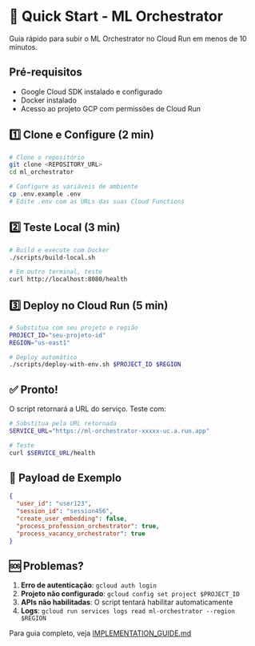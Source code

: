 # 🚀 Quick Start - ML Orchestrator

Guia rápido para subir o ML Orchestrator no Cloud Run em menos de 10 minutos.

## Pré-requisitos
- Google Cloud SDK instalado e configurado
- Docker instalado
- Acesso ao projeto GCP com permissões de Cloud Run

## 1️⃣ Clone e Configure (2 min)

```bash
# Clone o repositório
git clone <REPOSITORY_URL>
cd ml_orchestrator

# Configure as variáveis de ambiente
cp .env.example .env
# Edite .env com as URLs das suas Cloud Functions
```

## 2️⃣ Teste Local (3 min)

```bash
# Build e execute com Docker
./scripts/build-local.sh

# Em outro terminal, teste
curl http://localhost:8080/health
```

## 3️⃣ Deploy no Cloud Run (5 min)

```bash
# Substitua com seu projeto e região
PROJECT_ID="seu-projeto-id"
REGION="us-east1"

# Deploy automático
./scripts/deploy-with-env.sh $PROJECT_ID $REGION
```

## ✅ Pronto!

O script retornará a URL do serviço. Teste com:

```bash
# Substitua pela URL retornada
SERVICE_URL="https://ml-orchestrator-xxxxx-uc.a.run.app"

# Teste
curl $SERVICE_URL/health
```

## 📝 Payload de Exemplo

```json
{
  "user_id": "user123",
  "session_id": "session456",
  "create_user_embedding": false,
  "process_profession_orchestrator": true,
  "process_vacancy_orchestrator": true
}
```

## 🆘 Problemas?

1. **Erro de autenticação**: `gcloud auth login`
2. **Projeto não configurado**: `gcloud config set project $PROJECT_ID`
3. **APIs não habilitadas**: O script tentará habilitar automaticamente
4. **Logs**: `gcloud run services logs read ml-orchestrator --region $REGION`

Para guia completo, veja [IMPLEMENTATION_GUIDE.md](IMPLEMENTATION_GUIDE.md)